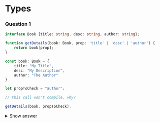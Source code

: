# Types

### Question 1

```typescript
interface Book {title: string, desc: string, author: string};

function getDetails(book: Book, prop: 'title' | 'desc' | 'author') {
    return book[prop];
}

const book: Book = {
    title: "My Title",
    desc: "My Description",
    author: "The Author"
}

let propToCheck = "author";

// this call won't compile, why?

getDetails(book, propToCheck);
```

<details>
    <summary>Show answer</summary>
    
    * The __propToCheck__ variable is a **string**, because of "let" it can get other string values.
    * Type _'title' | 'desc' | 'author'_ is more specific, it expects one of three possible strings.
    * To fix it: declare type of __propToCheck__ or narrow the type by making the variable a constant.
</details>
